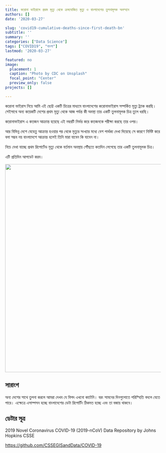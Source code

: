 ```yaml
---
title: করোনা ভাইরাসে প্রথম মৃত্যু থেকে ক্রমযোজিত মৃত্যু ও বাংলাদেশের তুলনামূলক অবস্হান
authors: []
date: '2020-03-27'

slug: 'covid19-cumulative-deaths-since-first-death-bn'
subtitle: ''
summary: ''
categories: ["Data Science"]
tags: ["COVID19", "বাংলা"]
lastmod: '2020-03-27'

featured: no
image:
  placement: 1
  caption: "Photo by CDC on Unsplash"
  focal_point: "Center"
  preview_only: false
projects: []

---
```


করোনা ভাইরাস নিয়ে আমি এই ছোট্ট একটি চিত্রের মাধ্যমে বাংলাদেশের করোনাভাইরাস সম্পর্কিত মৃত্যু ট্র্যাক করছি। সেইসাথে অন্য কয়েকটি দেশের প্রথম মৃত্যু থেকে আজ পর্যন্ত কী অবস্থা তার একটি তুলনামূলক চিত্র তুলে ধরছি।

করোনাভাইরাস এ কতজন আক্রান্ত হয়েছে এই নম্বরটি নির্ভর করে কতজনকে পরীক্ষা করছে তার ওপর। 

আর বিভিন্ন দেশে যেহেতু আক্রান্ত হওয়ার পর থেকে মৃত্যুর সংখ্যার মধ্যে বেশ পার্থক্য দেখা দিয়েছে সে কারণে নির্দিষ্ট করে বলা সম্ভব নয় বাংলাদেশে আক্রান্ত হলেই তিনি মারা যাবেন কি যাবেন না। 

নিচে দেখা যাচ্ছে প্রথম রিপোর্টেড মৃত্যু থেকে বর্তমান অবস্থায় পৌঁছতে কতদিন লেগেছে তার একটি তুলনামূলক চিত্র।

এটি প্রতিদিন আপডেট করব। 








<img src="/post/2020-03-27-covid19-cumulative-deaths-since-death0/index_files/figure-html/death-comparison-1.png" width="672" />

## সারাংশ

অন্য দেশের সাথে তুলনা করলে আমরা দেখব যে বিপদ এখনো কাটেনি। বরং সামনের দিনগুলোতে পরিস্হিতি বদলে যেতে পারে। এক্ষেত্রে এসাম্পসন হচ্ছে বাংলাদেশের ডেটা রিপোর্টিং ঠিকমত হচ্ছে এবং তা বজায় থাকবে। 

## ডেটার সূত্র

2019 Novel Coronavirus COVID-19 (2019-nCoV) Data Repository by Johns Hopkins CSSE

https://github.com/CSSEGISandData/COVID-19
